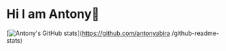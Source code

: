 # Hi I am Antony👋
[![Antony's GitHub stats](https://github-readme-stats.vercel.app/api?username=antonyabira
)](https://github.com/antonyabira
/github-readme-stats)
